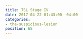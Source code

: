 ```yaml
---
title: TSL Stage IV
date: 2017-04-22 01:43:00 -04:00
categories:
- the-suspicious-lesion
position: 65
---
```


